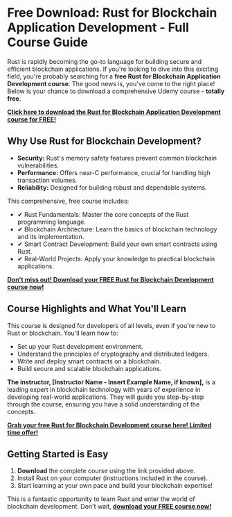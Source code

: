 # Free Download: Rust for Blockchain Application Development - Full Course Guide

Rust is rapidly becoming the go-to language for building secure and efficient blockchain applications. If you're looking to dive into this exciting field, you're probably searching for a **free Rust for Blockchain Application Development course**. The good news is, you've come to the right place! Below is your chance to download a comprehensive Udemy course - **totally free**.

[**Click here to download the Rust for Blockchain Application Development course for FREE!**](https://udemywork.com/rust-for-blockchain-application-development)

## Why Use Rust for Blockchain Development?

*   **Security:** Rust's memory safety features prevent common blockchain vulnerabilities.
*   **Performance:** Offers near-C performance, crucial for handling high transaction volumes.
*   **Reliability:** Designed for building robust and dependable systems.

This comprehensive, free course includes:

*   ✔ Rust Fundamentals: Master the core concepts of the Rust programming language.
*   ✔ Blockchain Architecture: Learn the basics of blockchain technology and its implementation.
*   ✔ Smart Contract Development: Build your own smart contracts using Rust.
*   ✔ Real-World Projects: Apply your knowledge to practical blockchain applications.

[**Don't miss out! Download your FREE Rust for Blockchain Development course now!**](https://udemywork.com/rust-for-blockchain-application-development)

## Course Highlights and What You'll Learn

This course is designed for developers of all levels, even if you're new to Rust or blockchain. You'll learn how to:

*   Set up your Rust development environment.
*   Understand the principles of cryptography and distributed ledgers.
*   Write and deploy smart contracts on a blockchain.
*   Build secure and scalable blockchain applications.

**The instructor, [Instructor Name - Insert Example Name, if known],** is a leading expert in blockchain technology with years of experience in developing real-world applications. They will guide you step-by-step through the course, ensuring you have a solid understanding of the concepts.

[**Grab your free Rust for Blockchain Development course here! Limited time offer!**](https://udemywork.com/rust-for-blockchain-application-development)

## Getting Started is Easy

1.  **Download** the complete course using the link provided above.
2.  Install Rust on your computer (instructions included in the course).
3.  Start learning at your own pace and build your blockchain expertise!

This is a fantastic opportunity to learn Rust and enter the world of blockchain development. Don't wait, **[download your FREE course now!](https://udemywork.com/rust-for-blockchain-application-development)**
